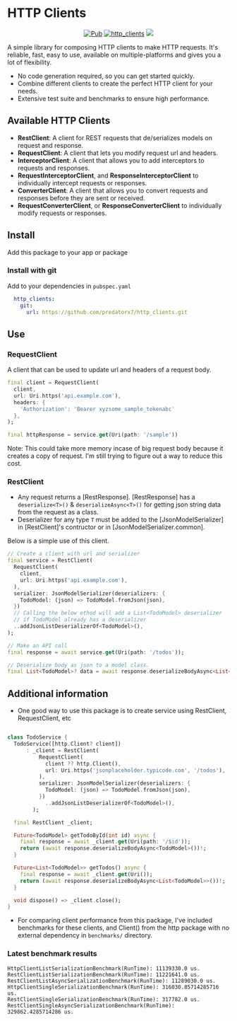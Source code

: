 # HTTP Clients

<p align="center">
<a href="https://pub.dev/packages/http_clients"><img src="https://img.shields.io/pub/v/http_clients.svg" alt="Pub"></a>
<a href="https://github.com/predatorx7/http_clients/actions/workflows/http_clients.yaml"><img src="https://github.com/predatorx7/http_clients/actions/workflows/http_clients.yaml/badge.svg" alt="http_clients"></a>
<a href="https://codecov.io/gh/predatorx7/http_clients" >
<img src="https://codecov.io/gh/predatorx7/http_clients/branch/main/graph/badge.svg?token=FIQIP0GYHK"/>
</a>
</p>

A simple library for composing HTTP clients to make HTTP requests. It's reliable, fast, easy to use, available on multiple-platforms and gives you a lot of flexibility.

- No code generation required, so you can get started quickly.
- Combine different clients to create the perfect HTTP client for your needs.
- Extensive test suite and benchmarks to ensure high performance.

## Available HTTP Clients

- **RestClient**: A client for REST requests that de/serializes models on request and response.
- **RequestClient**: A client that lets you modify request url and headers.
- **InterceptorClient**: A client that allows you to add interceptors to requests and responses.
- **RequestInterceptorClient**, and **ResponseInterceptorClient** to individually intercept requests or responses.
- **ConverterClient**: A client that allows you to convert requests and responses before they are sent or received.
- **RequestConverterClient**, or **ResponseConverterClient** to individually modify requests or responses.

## Install

Add this package to your app or package

### Install with git

Add to your dependencies in `pubspec.yaml`
```yaml
  http_clients:
    git: 
      url: https://github.com/predatorx7/http_clients.git
```

## Use

### RequestClient

A client that can be used to update url and headers of a request body.

```dart
final client = RequestClient(
  client,
  url: Uri.https('api.example.com'),
  headers: {
    'Authorization': 'Bearer xyzsome_sample_tokenabc'
  },
);

final httpResponse = service.get(Uri(path: '/sample'))
```

Note: This could take more memory incase of big request body because it creates a copy of request. I'm still trying to figure out a way to reduce this cost.

### RestClient

- Any request returns a [RestResponse]. [RestResponse] has a `deserialize<T>()` & `deserializeAsync<T>()` for getting json string data from the request as a class.
- Deserializer for any type `T` must be added to the [JsonModelSerializer] in [RestClient]'s contructor or in [JsonModelSerializer.common].

Below is a simple use of this client. 
```dart
// Create a client with url and serializer
final service = RestClient(
  RequestClient(
    client,
    url: Uri.https('api.example.com'),
  ),
  serializer: JsonModelSerializer(deserializers: {
    TodoModel: (json) => TodoModel.fromJson(json),
  })
  // Calling the below ethod will add a List<TodoModel> deserializer
  // if TodoModel already has a deserializer
  ..addJsonListDeserializerOf<TodoModel>(),
);

// Make an API call
final response = await service.get(Uri(path: '/todos'));

// Deserialize body as json to a model class.
final List<TodoModel>? data = await response.deserializeBodyAsync<List<TodoModel>>();
```

## Additional information

- One good way to use this package is to create service using RestClient, RequestClient, etc

```dart

class TodoService {
  TodoService([http.Client? client])
      : _client = RestClient(
          RequestClient(
            client ?? http.Client(),
            url: Uri.https('jsonplaceholder.typicode.com', '/todos'),
          ),
          serializer: JsonModelSerializer(deserializers: {
            TodoModel: (json) => TodoModel.fromJson(json),
          })
            ..addJsonListDeserializerOf<TodoModel>(),
        );

  final RestClient _client;

  Future<TodoModel> getTodoById(int id) async {
    final response = await _client.get(Uri(path: '/$id'));
    return (await response.deserializeBodyAsync<TodoModel>())!;
  }

  Future<List<TodoModel>> getTodos() async {
    final response = await _client.get(Uri());
    return (await response.deserializeBodyAsync<List<TodoModel>>())!;
  }

  void dispose() => _client.close();
}
```

- For comparing client performance from this package, I've included benchmarks for these clients, and Client() from the http package with no external dependency in `benchmarks/` directory.

### Latest benchmark results

```
HttpClientListSerializationBenchmark(RunTime): 11139330.0 us.
RestClientListSerializationBenchmark(RunTime): 11221641.0 us.
RestClientListAsyncSerializationBenchmark(RunTime): 11289030.0 us.
HttpClientSingleSerializationBenchmark(RunTime): 316030.85714285716 us.
RestClientSingleSerializationBenchmark(RunTime): 317782.0 us.
RestClientSingleAsyncSerializationBenchmark(RunTime): 329862.4285714286 us.
```